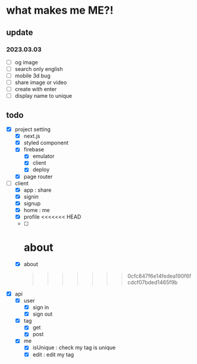# what makes me ME?!

## update

### 2023.03.03

- [ ] og image
- [ ] search only english
- [ ] mobile 3d bug
- [ ] share image or video
- [ ] create with enter
- [ ] display name to unique

## todo

- [x] project setting
  - [x] next.js
  - [x] styled component
  - [x] firebase
    - [x] emulator
    - [x] client
    - [x] deploy
  - [x] page router
- [ ] client
  - [x] app : share
  - [x] signin
  - [x] signup
  - [x] home : me
  - [x] profile
        <<<<<<< HEAD
  - [ ] # about
  - [x] about
    > > > > > > > 0cfc847f6e14fedea190f6fcdcf07bded1465f9b
- [x] api
  - [x] user
    - [x] sign in
    - [x] sign out
  - [x] tag
    - [x] get
    - [x] post
  - [x] me
    - [x] isUnique : check my tag is unique
    - [x] edit : edit my tag
